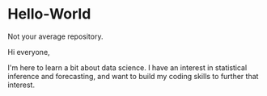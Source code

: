 # Hello-World
Not your average repository.

Hi everyone,

I'm here to learn a bit about data science. I have an interest in statistical inference and forecasting, and want to build my coding skills to further that interest.
